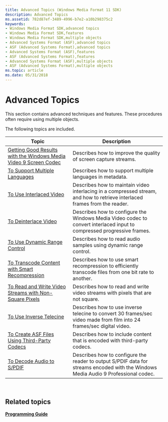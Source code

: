 ```yaml
---
title: Advanced Topics (Windows Media Format 11 SDK)
description: Advanced Topics
ms.assetid: 782d87ef-3489-4996-b7e2-a10b298375c2
keywords:
- Windows Media Format SDK,advanced topics
- Windows Media Format SDK,features
- Windows Media Format SDK,multiple objects
- Advanced Systems Format (ASF),advanced topics
- ASF (Advanced Systems Format),advanced topics
- Advanced Systems Format (ASF),features
- ASF (Advanced Systems Format),features
- Advanced Systems Format (ASF),multiple objects
- ASF (Advanced Systems Format),multiple objects
ms.topic: article
ms.date: 05/31/2018
---
```


# Advanced Topics

This section contains advanced techniques and features. These procedures often require using multiple objects.

The following topics are included.



| Topic                                                                                                                                    | Description                                                                                                                        |
|------------------------------------------------------------------------------------------------------------------------------------------|------------------------------------------------------------------------------------------------------------------------------------|
| [Getting Good Results with the Windows Media Video 9 Screen Codec](getting-good-results-with-the-windows-media-video-9-screen-codec.md) | Describes how to improve the quality of screen capture streams.                                                                    |
| [To Support Multiple Languages](to-support-multiple-languages.md)                                                                       | Describes how to support multiple languages in metadata.                                                                           |
| [To Use Interlaced Video](to-use-interlaced-video.md)                                                                                   | Describes how to maintain video interlacing in a compressed stream, and how to retrieve interlaced frames from the reader.         |
| [To Deinterlace Video](to-deinterlace-video.md)                                                                                         | Describes how to configure the Windows Media Video codec to convert interlaced input to compressed progressive frames.             |
| [To Use Dynamic Range Control](to-use-dynamic-range-control.md)                                                                         | Describes how to read audio samples using dynamic range control.                                                                   |
| [To Transcode Content with Smart Recompression](to-transcode-content-with-smart-recompression.md)                                       | Describes how to use smart recompression to efficiently transcode files from one bit rate to another.                              |
| [To Read and Write Video Streams with Non-Square Pixels](to-read-and-write-video-streams-with-non-square-pixels.md)                     | Describes how to read and write video streams with pixels that are not square.                                                     |
| [To Use Inverse Telecine](to-use-inverse-telecine.md)                                                                                   | Describes how to use inverse telecine to convert 30 frames/sec video made from film into 24 frames/sec digital video.              |
| [To Create ASF Files Using Third-Party Codecs](to-create-asf-files-using-third-party-codecs.md)                                         | Describes how to include content that is encoded with third-party codecs.                                                          |
| [To Decode Audio to S/PDIF](to-decode-audio-to-s-pdif.md)                                                                               | Describes how to configure the reader to output S/PDIF data for streams encoded with the Windows Media Audio 9 Professional codec. |



 

## Related topics

<dl> <dt>

[**Programming Guide**](programming-guide.md)
</dt> </dl>

 

 




